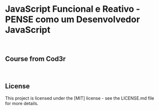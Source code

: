 # JavaScript Funcional e Reativo - PENSE como um Desenvolvedor JavaScript

<br>

## Course from Cod3r

<br>

## License
This project is licensed under the [MIT] license - see the LICENSE.md file for more details.

